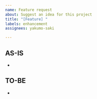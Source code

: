 ```yaml
---
name: Feature request
about: Suggest an idea for this project
title: "[Feature] "
labels: enhancement
assignees: yakumo-saki

---
```


## AS-IS

* 

## TO-BE

*
